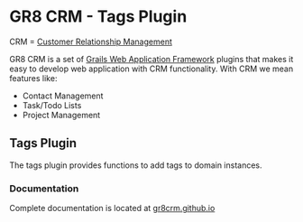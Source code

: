 # GR8 CRM - Tags Plugin

CRM = [Customer Relationship Management](http://en.wikipedia.org/wiki/Customer_relationship_management)

GR8 CRM is a set of [Grails Web Application Framework](http://www.grails.org/)
plugins that makes it easy to develop web application with CRM functionality.
With CRM we mean features like:

- Contact Management
- Task/Todo Lists
- Project Management

## Tags Plugin

The tags plugin provides functions to add tags to domain instances.

### Documentation

Complete documentation is located at [gr8crm.github.io](http://gr8crm.github.io/plugins/crm-tags/)